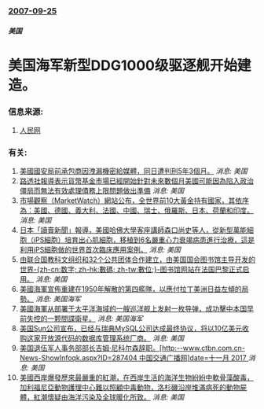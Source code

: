 ### [2007-09-25](/news/2007/09/25/index.md)

##### 美国
# 美国海军新型DDG1000级驱逐舰开始建造。




### 信息来源:

1. [人民网](http://world.people.com.cn/GB/42032/6315853.html)

### 有关:

1. [美國國安局前承包商因洩漏機密給媒體，同日遭判刑5年3個月。](/zh/news/2018/08/24/美國國安局前承包商因洩漏機密給媒體-同日遭判刑5年3個月.md) _消息: 美国_
2. [ 路透社報導表示貨幣基金市場已經開始針對未來數個月美國可能因為陷入政治僵局而無法有效處理債務上限問題做出準備](/zh/news/2013/10/8/路透社報導表示貨幣基金市場已經開始針對未來數個月美國可能因為陷入政治僵局而無法有效處理債務上限問題做出準備.md) _消息: 美国_
3. [ 市場觀察（MarketWatch）網站公布，全世界前10大黃金持有國家，其依序為：美國、德國、義大利、法國、中國、瑞士、俄羅斯、日本、荷蘭和印度。](/zh/news/2012/10/21/市場觀察-MarketWatch-網站公布-全世界前10大黃金持有國家-其依序為-美國-德國-義大利-法國-中國-瑞士.md) _消息: 美国_
4. [ 日本「讀賣新聞」報導，美國哈佛大學客座講師森口尚史等人，從新型萬能細胞（iPS細胞）培育出心肌細胞，移植到6名嚴重心力衰竭病患進行治療，這是利用iPS細胞做的世界首次臨床應用案例。](/zh/news/2012/10/11/日本-讀賣新聞-報導-美國哈佛大學客座講師森口尚史等人-從新型萬能細胞-iPS細胞-培育出心肌細胞-移植到6名嚴重心力.md) _消息: 美国_
5. [由联合国教科文组织和32个公共团体合作建立，由美国国会图书馆主导开发的世界-{zh-cn:数字; zh-hk:數碼; zh-tw:數位;}-图书馆网站在法国巴黎正式启用。](/zh/news/2009/04/21/由联合国教科文组织和32个公共团体合作建立-由美国国会图书馆主导开发的世界-zh-cn-数字-zh-hk-數碼-z.md) _消息: 美国_
6. [美國海軍宣佈重建在1950年解散的第四艦隊，以應付拉丁美洲日益左傾的局勢。](/zh/news/2008/04/25/美國海軍宣佈重建在1950年解散的第四艦隊-以應付拉丁美洲日益左傾的局勢.md) _消息: 美国海军_
7. [美國海軍从部署于太平洋海域的一艘巡洋舰上发射一枚导弹，成功擊中本国早前失控的一颗間諜衛星。](/zh/news/2008/02/20/美國海軍从部署于太平洋海域的一艘巡洋舰上发射一枚导弹-成功擊中本国早前失控的一颗間諜衛星.md) _消息: 美国海军_
8. [美国Sun公司宣布，已经与瑞典MySQL公司达成最终协议，将以10亿美元收购这家开放源代码的数据库管理系统厂商。](/zh/news/2008/01/16/美国Sun公司宣布-已经与瑞典MySQL公司达成最终协议-将以10亿美元收购这家开放源代码的数据库管理系统厂商.md) _消息: 美国_
9. [美国退伍军人事务部部长吉姆·尼科尔森辞职。[http:--www.ctbn.com.cn-News-ShowInfoqk.aspx?ID=287404 中国交通广播网]date=十一月 2017 ](/zh/news/2007/11/17/美国退伍军人事务部部长吉姆-尼科尔森辞职-http-wwwctbncomcn-News-ShowInfoqk.md) _消息: 美国_
10. [美國西岸爆發歷來最嚴重的紅潮，在西岸生活的海洋生物紛紛中軟骨藻酸毒，加利福尼亞動物護理中心難以照顧中毒動物，洛杉磯沿岸堆滿病死的動物屍體，紅潮懷疑由海洋污染及全球暖化所致。](/zh/news/2007/05/15/美國西岸爆發歷來最嚴重的紅潮-在西岸生活的海洋生物紛紛中軟骨藻酸毒-加利福尼亞動物護理中心難以照顧中毒動物-洛杉磯沿岸堆.md) _消息: 美国_
